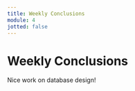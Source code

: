 ```yaml
---
title: Weekly Conclusions
module: 4
jotted: false
---
```


# Weekly Conclusions

Nice work on database design!